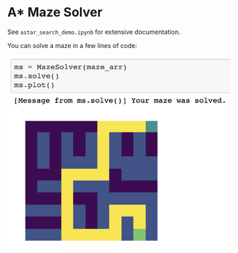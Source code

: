 # A* Maze Solver

See `astar_search_demo.ipynb` for extensive documentation.

You can solve a maze in a few lines of code:

<img src='./doc.png' width=600>
